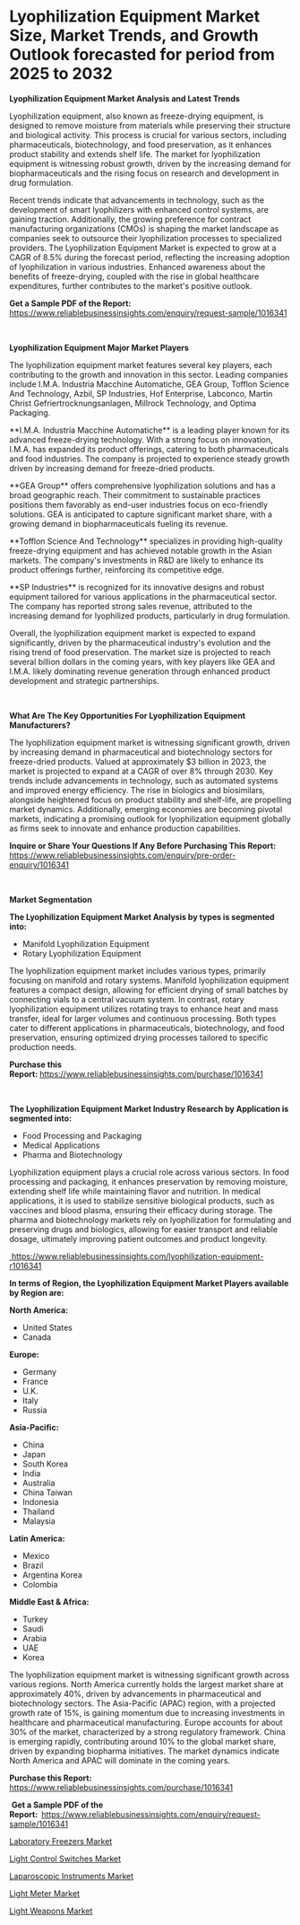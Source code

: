 <p><h1>Lyophilization Equipment Market Size, Market Trends, and Growth Outlook forecasted for period from 2025 to 2032</h1></p><p><strong>Lyophilization Equipment Market Analysis and Latest Trends</strong></p>
<p><p>Lyophilization equipment, also known as freeze-drying equipment, is designed to remove moisture from materials while preserving their structure and biological activity. This process is crucial for various sectors, including pharmaceuticals, biotechnology, and food preservation, as it enhances product stability and extends shelf life. The market for lyophilization equipment is witnessing robust growth, driven by the increasing demand for biopharmaceuticals and the rising focus on research and development in drug formulation.</p><p>Recent trends indicate that advancements in technology, such as the development of smart lyophilizers with enhanced control systems, are gaining traction. Additionally, the growing preference for contract manufacturing organizations (CMOs) is shaping the market landscape as companies seek to outsource their lyophilization processes to specialized providers. The Lyophilization Equipment Market is expected to grow at a CAGR of 8.5% during the forecast period, reflecting the increasing adoption of lyophilization in various industries. Enhanced awareness about the benefits of freeze-drying, coupled with the rise in global healthcare expenditures, further contributes to the market's positive outlook.</p></p>
<p><strong>Get a Sample PDF of the Report:&nbsp;</strong> <a href="https://www.reliablebusinessinsights.com/enquiry/request-sample/1016341?utm_campaign=1837&utm_medium=2&utm_source=Github&utm_content=ia&utm_term=23022025&utm_id=lyophilization-equipment">https://www.reliablebusinessinsights.com/enquiry/request-sample/1016341</a></p>
<p>&nbsp;</p>
<p><strong>Lyophilization Equipment Major Market Players</strong></p>
<p><p>The lyophilization equipment market features several key players, each contributing to the growth and innovation in this sector. Leading companies include I.M.A. Industria Macchine Automatiche, GEA Group, Tofflon Science And Technology, Azbil, SP Industries, Hof Enterprise, Labconco, Martin Christ Gefriertrocknungsanlagen, Millrock Technology, and Optima Packaging.</p><p>**I.M.A. Industria Macchine Automatiche** is a leading player known for its advanced freeze-drying technology. With a strong focus on innovation, I.M.A. has expanded its product offerings, catering to both pharmaceuticals and food industries. The company is projected to experience steady growth driven by increasing demand for freeze-dried products.</p><p>**GEA Group** offers comprehensive lyophilization solutions and has a broad geographic reach. Their commitment to sustainable practices positions them favorably as end-user industries focus on eco-friendly solutions. GEA is anticipated to capture significant market share, with a growing demand in biopharmaceuticals fueling its revenue.</p><p>**Tofflon Science And Technology** specializes in providing high-quality freeze-drying equipment and has achieved notable growth in the Asian markets. The company's investments in R&D are likely to enhance its product offerings further, reinforcing its competitive edge.</p><p>**SP Industries** is recognized for its innovative designs and robust equipment tailored for various applications in the pharmaceutical sector. The company has reported strong sales revenue, attributed to the increasing demand for lyophilized products, particularly in drug formulation.</p><p>Overall, the lyophilization equipment market is expected to expand significantly, driven by the pharmaceutical industry's evolution and the rising trend of food preservation. The market size is projected to reach several billion dollars in the coming years, with key players like GEA and I.M.A. likely dominating revenue generation through enhanced product development and strategic partnerships.</p></p>
<p>&nbsp;</p>
<p><strong>What Are The Key Opportunities For Lyophilization Equipment Manufacturers?</strong></p>
<p><p>The lyophilization equipment market is witnessing significant growth, driven by increasing demand in pharmaceutical and biotechnology sectors for freeze-dried products. Valued at approximately $3 billion in 2023, the market is projected to expand at a CAGR of over 8% through 2030. Key trends include advancements in technology, such as automated systems and improved energy efficiency. The rise in biologics and biosimilars, alongside heightened focus on product stability and shelf-life, are propelling market dynamics. Additionally, emerging economies are becoming pivotal markets, indicating a promising outlook for lyophilization equipment globally as firms seek to innovate and enhance production capabilities.</p></p>
<p><strong>Inquire or Share Your Questions If Any Before Purchasing This Report:</strong> <a href="https://www.reliablebusinessinsights.com/enquiry/pre-order-enquiry/1016341?utm_campaign=1837&utm_medium=2&utm_source=Github&utm_content=ia&utm_term=23022025&utm_id=lyophilization-equipment">https://www.reliablebusinessinsights.com/enquiry/pre-order-enquiry/1016341</a></p>
<p>&nbsp;</p>
<p><strong>Market Segmentation</strong></p>
<p><strong>The Lyophilization Equipment Market Analysis by types is segmented into:</strong></p>
<p><ul><li>Manifold Lyophilization Equipment</li><li>Rotary Lyophilization Equipment</li></ul></p>
<p><p>The lyophilization equipment market includes various types, primarily focusing on manifold and rotary systems. Manifold lyophilization equipment features a compact design, allowing for efficient drying of small batches by connecting vials to a central vacuum system. In contrast, rotary lyophilization equipment utilizes rotating trays to enhance heat and mass transfer, ideal for larger volumes and continuous processing. Both types cater to different applications in pharmaceuticals, biotechnology, and food preservation, ensuring optimized drying processes tailored to specific production needs.</p></p>
<p><strong>Purchase this Report:&nbsp;</strong><a href="https://www.reliablebusinessinsights.com/purchase/1016341?utm_campaign=1837&utm_medium=2&utm_source=Github&utm_content=ia&utm_term=23022025&utm_id=lyophilization-equipment">https://www.reliablebusinessinsights.com/purchase/1016341</a></p>
<p>&nbsp;</p>
<p><strong>The Lyophilization Equipment Market Industry Research by Application is segmented into:</strong></p>
<p><ul><li>Food Processing and Packaging</li><li>Medical Applications</li><li>Pharma and Biotechnology</li></ul></p>
<p><p>Lyophilization equipment plays a crucial role across various sectors. In food processing and packaging, it enhances preservation by removing moisture, extending shelf life while maintaining flavor and nutrition. In medical applications, it is used to stabilize sensitive biological products, such as vaccines and blood plasma, ensuring their efficacy during storage. The pharma and biotechnology markets rely on lyophilization for formulating and preserving drugs and biologics, allowing for easier transport and reliable dosage, ultimately improving patient outcomes and product longevity.</p></p>
<p><a href="https://www.reliablebusinessinsights.com/lyophilization-equipment-r1016341?utm_campaign=1837&utm_medium=2&utm_source=Github&utm_content=ia&utm_term=23022025&utm_id=lyophilization-equipment">&nbsp;https://www.reliablebusinessinsights.com/lyophilization-equipment-r1016341</a></p>
<p><strong>In terms of Region, the Lyophilization Equipment Market Players available by Region are:</strong></p>
<p>
    <p> <strong> North America: </strong>
        <ul>
            <li>United States</li>
            <li>Canada</li>
        </ul>
        </p> 
    <p> <strong> Europe: </strong>
        <ul>
            <li>Germany</li>
            <li>France</li>
            <li>U.K.</li>
            <li>Italy</li>
            <li>Russia</li>
        </ul>
        </p> 
    <p> <strong> Asia-Pacific: </strong>
        <ul>
            <li>China</li>
            <li>Japan</li>
            <li>South Korea</li>
            <li>India</li>
            <li>Australia</li>
            <li>China Taiwan</li>
            <li>Indonesia</li>
            <li>Thailand</li>
            <li>Malaysia</li>
        </ul>
        </p> 
    <p> <strong> Latin America: </strong>
        <ul>
            <li>Mexico</li>
            <li>Brazil</li>
            <li>Argentina Korea</li>
            <li>Colombia</li>
        </ul>
        </p> 
    <p> <strong> Middle East & Africa: </strong>
        <ul>
            <li>Turkey</li>
            <li>Saudi</li>
            <li>Arabia</li>
            <li>UAE</li>
            <li>Korea</li>
        </ul>
    </p>
    </p>
<p><p>The lyophilization equipment market is witnessing significant growth across various regions. North America currently holds the largest market share at approximately 40%, driven by advancements in pharmaceutical and biotechnology sectors. The Asia-Pacific (APAC) region, with a projected growth rate of 15%, is gaining momentum due to increasing investments in healthcare and pharmaceutical manufacturing. Europe accounts for about 30% of the market, characterized by a strong regulatory framework. China is emerging rapidly, contributing around 10% to the global market share, driven by expanding biopharma initiatives. The market dynamics indicate North America and APAC will dominate in the coming years.</p></p>
<p><strong>Purchase this Report: </strong><a href="https://www.reliablebusinessinsights.com/purchase/1016341?utm_campaign=1837&utm_medium=2&utm_source=Github&utm_content=ia&utm_term=23022025&utm_id=lyophilization-equipment">https://www.reliablebusinessinsights.com/purchase/1016341</a></p>
<p>&nbsp;<strong>Get a Sample PDF of the Report:&nbsp;&nbsp;</strong><a href="https://www.reliablebusinessinsights.com/enquiry/request-sample/1016341?utm_campaign=1837&utm_medium=2&utm_source=Github&utm_content=ia&utm_term=23022025&utm_id=lyophilization-equipment">https://www.reliablebusinessinsights.com/enquiry/request-sample/1016341</a></p>
<p><strong></strong></p>
<p><p><a href="https://github.com/maimenamdar/Market-Research-Report-List-1/blob/main/laboratory-freezers-market.md?utm_campaign=1837&utm_medium=2&utm_source=Github&utm_content=ia&utm_term=23022025&utm_id=lyophilization-equipment">Laboratory Freezers Market</a></p><p><a href="https://github.com/adelanwkadua/Market-Research-Report-List-1/blob/main/light-control-switches-market.md?utm_campaign=1837&utm_medium=2&utm_source=Github&utm_content=ia&utm_term=23022025&utm_id=lyophilization-equipment">Light Control Switches Market</a></p><p><a href="https://github.com/abidomamen/Market-Research-Report-List-1/blob/main/laparoscopic-instruments-market.md?utm_campaign=1837&utm_medium=2&utm_source=Github&utm_content=ia&utm_term=23022025&utm_id=lyophilization-equipment">Laparoscopic Instruments Market</a></p><p><a href="https://github.com/mokeleveisel/Market-Research-Report-List-1/blob/main/light-meter-market.md?utm_campaign=1837&utm_medium=2&utm_source=Github&utm_content=ia&utm_term=23022025&utm_id=lyophilization-equipment">Light Meter Market</a></p><p><a href="https://github.com/mharielmesa/Market-Research-Report-List-5/blob/main/light-weapons-market.md?utm_campaign=1837&utm_medium=2&utm_source=Github&utm_content=ia&utm_term=23022025&utm_id=lyophilization-equipment">Light Weapons Market</a></p></p>